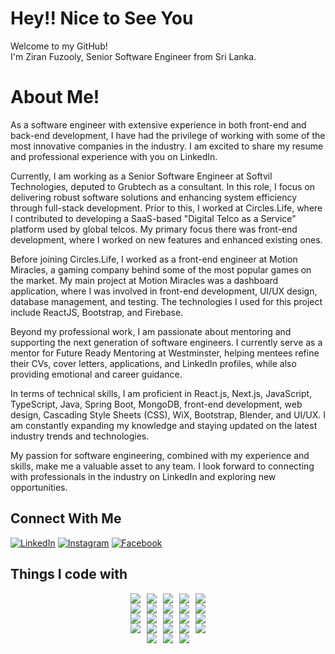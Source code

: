 # Hey!! Nice to See You  
Welcome to my GitHub!  
I'm Ziran Fuzooly, Senior Software Engineer from Sri Lanka.

# About Me!  
As a software engineer with extensive experience in both front-end and back-end development, I have had the privilege of working with some of the most innovative companies in the industry. I am excited to share my resume and professional experience with you on LinkedIn.

Currently, I am working as a Senior Software Engineer at Softvil Technologies, deputed to Grubtech as a consultant. In this role, I focus on delivering robust software solutions and enhancing system efficiency through full-stack development. Prior to this, I worked at Circles.Life, where I contributed to developing a SaaS-based "Digital Telco as a Service" platform used by global telcos. My primary focus there was front-end development, where I worked on new features and enhanced existing ones.

Before joining Circles.Life, I worked as a front-end engineer at Motion Miracles, a gaming company behind some of the most popular games on the market. My main project at Motion Miracles was a dashboard application, where I was involved in front-end development, UI/UX design, database management, and testing. The technologies I used for this project include ReactJS, Bootstrap, and Firebase.

Beyond my professional work, I am passionate about mentoring and supporting the next generation of software engineers. I currently serve as a mentor for Future Ready Mentoring at Westminster, helping mentees refine their CVs, cover letters, applications, and LinkedIn profiles, while also providing emotional and career guidance.

In terms of technical skills, I am proficient in React.js, Next.js, JavaScript, TypeScript, Java, Spring Boot, MongoDB, front-end development, web design, Cascading Style Sheets (CSS), WiX, Bootstrap, Blender, and UI/UX. I am constantly expanding my knowledge and staying updated on the latest industry trends and technologies.

My passion for software engineering, combined with my experience and skills, make me a valuable asset to any team. I look forward to connecting with professionals in the industry on LinkedIn and exploring new opportunities.

## Connect With Me
[![LinkedIn](https://img.shields.io/badge/linkedin-%230077B5.svg?&style=for-the-badge&logo=linkedin&logoColor=white)](https://www.linkedin.com/in/ziranfuzooly/)
[![Instagram](https://img.shields.io/badge/instagram-%23E4405F.svg?&style=for-the-badge&logo=instagram&logoColor=white)](https://www.instagram.com/i_am_zeee_fuzooly/)
[![Facebook](https://img.shields.io/badge/facebook-%230077B5.svg?&style=for-the-badge&logo=facebook&logoColor=white)](https://www.facebook.com/ziran.fuzooly/)

## Things I code with

<div style="display: flex; flex-direction: column; align-items: center;">
  <div style="display: flex; justify-content: center; flex-wrap: wrap; gap: 10px;">
    <img src="https://img.shields.io/badge/-React-45b8d8?style=flat-square&logo=react&logoColor=white" />
    <img src="https://img.shields.io/badge/-Python-5849BE?style=flat-square&logo=python&logoColor=white" />
    <img src="https://img.shields.io/badge/-Java-43853d?style=flat-square&logo=java&logoColor=white" />
    <img src="https://img.shields.io/badge/-OOP-FB542B?style=flat-square&logo=java&logoColor=white" />
    <img src="https://img.shields.io/badge/-Flask-F9A03C?style=flat-square&logo=flask&logoColor=white" />
  </div>
  <div style="display: flex; justify-content: center; flex-wrap: wrap; gap: 10px;">
    <img src="https://img.shields.io/badge/-HTML5-E34F26?style=flat-square&logo=html5&logoColor=white" />
    <img src="https://img.shields.io/badge/-Prettier-F7B93E?style=flat-square&logo=prettier&logoColor=white" />
    <img src="https://img.shields.io/badge/-MongoDB-13aa52?style=flat-square&logo=mongodb&logoColor=white" />
    <img src="https://img.shields.io/badge/-Git-F05032?style=flat-square&logo=git&logoColor=white" />
    <img src="https://img.shields.io/badge/-JavaScript-F7DF1E?style=flat-square&logo=javascript&logoColor=white" />
  </div>
  <div style="display: flex; justify-content: center; flex-wrap: wrap; gap: 10px;">
    <img src="https://img.shields.io/badge/-TypeScript-3178C6?style=flat-square&logo=typescript&logoColor=white" />
    <img src="https://img.shields.io/badge/-Next.js-000000?style=flat-square&logo=nextdotjs&logoColor=white" />
    <img src="https://img.shields.io/badge/-Vue.js-4FC08D?style=flat-square&logo=vue.js&logoColor=white" />
    <img src="https://img.shields.io/badge/-Angular-E23237?style=flat-square&logo=angular&logoColor=white" />
    <img src="https://img.shields.io/badge/-Spring%20Boot-6DB33F?style=flat-square&logo=springboot&logoColor=white" />
  </div>
  <div style="display: flex; justify-content: center; flex-wrap: wrap; gap: 10px;">
    <img src="https://img.shields.io/badge/-CSS3-1572B6?style=flat-square&logo=css3&logoColor=white" />
    <img src="https://img.shields.io/badge/-Node.js-339933?style=flat-square&logo=node.js&logoColor=white" />
    <img src="https://img.shields.io/badge/-AWS-232F3E?style=flat-square&logo=amazonaws&logoColor=white" />
    <img src="https://img.shields.io/badge/-Docker-2496ED?style=flat-square&logo=docker&logoColor=white" />
    <img src="https://img.shields.io/badge/-MySQL-4479A1?style=flat-square&logo=mysql&logoColor=white" />
  </div>
  <div style="display: flex; justify-content: center; flex-wrap: wrap; gap: 10px;">
    <img src="https://img.shields.io/badge/-GitHub-181717?style=flat-square&logo=github&logoColor=white" />
    <img src="https://img.shields.io/badge/-BitBucket-0052CC?style=flat-square&logo=bitbucket&logoColor=white" />
    <img src="https://img.shields.io/badge/-GitLab-FCA121?style=flat-square&logo=gitlab&logoColor=white" />
  </div>
</div>

